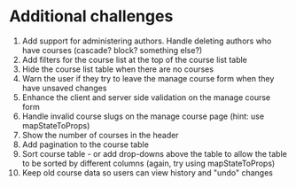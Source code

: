 # Additional challenges

1. Add support for administering authors. Handle deleting authors who have courses (cascade? block? something else?)
2. Add filters for the course list at the top of the course list table
3. Hide the course list table when there are no courses
4. Warn the user if they try to leave the manage course form when they have unsaved changes
5. Enhance the client and server side validation on the manage course form
6. Handle invalid course slugs on the manage course page (hint: use mapStateToProps)
7. Show the number of courses in the header
8. Add pagination to the course table
9. Sort course table - or add drop-downs above the table to allow the table to be sorted by different columns (again, try using mapStateToProps)
10. Keep old course data so users can view history and "undo" changes
